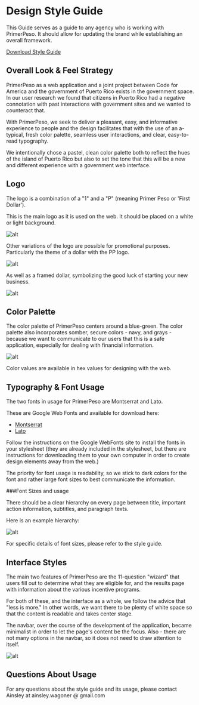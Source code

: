 # Design Style Guide

This Guide serves as a guide to any agency who is working with PrimerPeso. It should allow for updating the brand while establishing an overall framework.

[Download Style Guide](https://www.dropbox.com/s/hxyz2g50nuwwx9j/StyleGuide.png?dl=0)

## Overall Look & Feel Strategy

PrimerPeso as a web application and a joint project between Code for America and the government of Puerto Rico exists in the government space. In our user research we found that citizens in Puerto Rico had a negative connotation with past interactions with government sites and we wanted to counteract that.

With PrimerPeso, we seek to deliver a pleasant, easy, and informative experience to people and the design facilitates that with the use of an a-typical, fresh color palette, seamless user interactions, and clear, easy-to-read typography.

We intentionally chose a pastel, clean color palette both to reflect the hues of the island of Puerto Rico but also to set the tone that this will be a new and different experience with a government web interface.

## Logo

The logo is a combination of a "1" and a "P" (meaning Primer Peso or 'First Dollar').

This is the main logo as it is used on the web. It should be placed on a white or light background.

![alt](https://dl.dropboxusercontent.com/s/vxk7ni2h9sdtytd/logo_pp.png?dl=0)

Other variations of the logo are possible for promotional purposes. Particularly the theme of a dollar with the PP logo.

![alt](https://dl.dropboxusercontent.com/s/hu3qyl95xz5esle/PrimerPeso_cover.png?dl=0)

As well as a framed dollar, symbolizing the good luck of starting your new business.

![alt](https://dl.dropboxusercontent.com/s/xo3anzvlwxf1dqm/Framed-PrimerPeso.png?dl=0)

## Color Palette

The color palette of PrimerPeso centers around a blue-green. The color palette also incorporates somber, secure colors - navy, and grays - because we want to communicate to our users that this is a safe application, especially for dealing with financial information.

![alt](https://dl.dropboxusercontent.com/s/llnaww87gxzhr20/Color%20Palette.png?dl=0)

Color values are available in hex values for designing with the web.

## Typography & Font Usage

The two fonts in usage for PrimerPeso are Montserrat and Lato.

These are Google Web Fonts and available for download here:

* [Montserrat](https://www.google.com/fonts/specimen/Montserrat)
* [Lato](https://www.google.com/fonts/specimen/Lato)

Follow the instructions on the Google WebFonts site to install the fonts in your stylesheet (they are already included in the stylesheet, but there are instructions for downloading them to your own computer in order to create design elements away from the web.)

The priority for font usage is readability, so we stick to dark colors for the font and rather large font sizes to best communicate the information.

###Font Sizes and usage

There should be a clear hierarchy on every page between title, important action information, subtitles, and paragraph texts.

Here is an example hierarchy:

![alt](https:/dl.dropboxusercontent.com/s/pcqlz4ha1wwnho0/Font%20Usage%20Example%20-%20Result%20Page.png?dl=0)

For specific details of font sizes, please refer to the style guide.

## Interface Styles

The main two features of PrimerPeso are the 11-question "wizard" that users fill out to determine what they are eligible for, and the results page with information about the various incentive programs.

For both of these, and the interface as a whole, we follow the advice that "less is more." In other words, we want there to be plenty of white space so that the content is readable and takes center stage.

The navbar, over the course of the development of the application, became minimalist in order to let the page's content be the focus. Also - there are not many options in the navbar, so it does not need to draw attention to itself.

![alt](https://dl.dropboxusercontent.com/s/z332pr8ttfhqakn/Navbar%20Screenshot.png?dl=0)

## Questions About Usage

For any questions about the style guide and its usage, please contact Ainsley at ainsley.wagoner @ gmail.com
